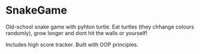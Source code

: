# SnakeGame
Old-school snake game with pyhton turtle. Eat turtles (they chhange colours randomly), grow longer and dont hit the walls or yourself!

Includes high score tracker. Built with OOP principles. 
